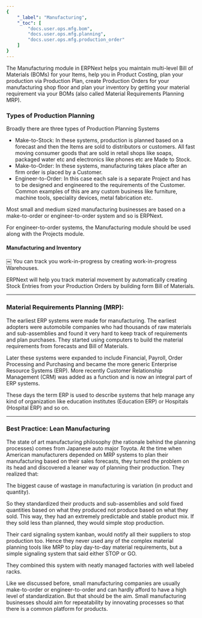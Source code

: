 ```yaml
---
{
	"_label": "Manufacturing",
	"_toc": [
		"docs.user.ops.mfg.bom",
		"docs.user.ops.mfg.planning",
		"docs.user.ops.mfg.production_order"
	]
}
---
```

The Manufacturing module in ERPNext helps you maintain multi-level Bill of Materials (BOMs) for your Items, help you in Product Costing, plan your production via Production Plan, create Production Orders for your manufacturing shop floor and plan your inventory by getting your material requirement via your BOMs (also called Material Requirements Planning MRP).

### Types of Production Planning

Broadly there are three types of Production Planning Systems

- Make-to-Stock: In these systems, production is planned based on a forecast and then the Items are sold to distributors or customers. All fast moving consumer goods that are sold in retail shops like soaps, packaged water etc and electronics like phones etc are Made to Stock.
- Make-to-Order: In these systems, manufacturing takes place after an firm order is placed by a Customer.
- Engineer-to-Order:  In this case each sale is a separate Project and has to be designed and engineered to the requirements of the Customer. Common examples of this are any custom business like furniture, machine tools, speciality devices, metal fabrication etc.

Most small and medium sized manufacturing businesses are based on a make-to-order or engineer-to-order system and so is ERPNext.

For engineer-to-order systems, the Manufacturing module should be used along with the Projects module.

#### Manufacturing and Inventory
￼
You can track you work-in-progress by creating work-in-progress Warehouses. 

ERPNext will help you track material movement by automatically creating Stock Entries from your Production Orders by building form Bill of Materials.


---

### Material Requirements Planning (MRP):

The earliest ERP systems were made for manufacturing. The earliest adopters were automobile companies who had thousands of raw materials and sub-assemblies and found it very hard to keep track of requirements and plan purchases. They started using computers to build the material requirements from forecasts and Bill of Materials. 

Later these systems were expanded to include Financial, Payroll, Order Processing and Purchasing and became the more generic Enterprise Resource Systems (ERP). More recently Customer Relationship Management (CRM) was added as a function and is now an integral part of ERP systems.

These days the term ERP is used to describe systems that help manage any kind of organization like education institutes (Education ERP) or Hospitals (Hospital ERP) and so on. 

---

### Best Practice: Lean Manufacturing

The state of art manufacturing philosophy (the rationale behind the planning processes) comes from Japanese auto major Toyota. At the time when American manufacturers depended on MRP systems to plan their manufacturing based on their sales forecasts, they turned the problem on its head and discovered a leaner way of planning their production. They realized that:

The biggest cause of wastage in manufacturing is variation (in product and quantity).

So they standardized their products and sub-assemblies and sold fixed quantities based on what they produced not produce based on what they sold. This way, they had an extremely predictable and stable product mix. If they sold less than planned, they would simple stop production. 

Their card signaling system kanban, would notify all their suppliers to stop production too. Hence they never used any of the complex material planning tools like MRP to play day-to-day material requirements, but a simple signaling system that said either STOP or GO.

They combined this system with neatly managed factories with well labeled racks.

Like we discussed before, small manufacturing companies are usually make-to-order or engineer-to-order and can hardly afford to have a high level of standardization. But that should be the aim. Small manufacturing businesses should aim for repeatability by innovating processes so that there is a common platform for products.


